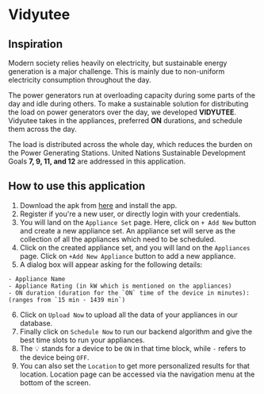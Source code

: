 # Vidyutee

## Inspiration
Modern society relies heavily on electricity, but sustainable energy generation is a major challenge. This is mainly due to non-uniform electricity consumption throughout the day.

The power generators run at overloading capacity during some parts of the day and idle during others. To make a sustainable solution for distributing the load on power generators over the day, we developed **VIDYUTEE**. Vidyutee takes in the appliances, preferred **ON** durations, and schedule them across the day.

The load is distributed across the whole day, which reduces the burden on the Power Generating Stations. United Nations Sustainable Development Goals **7, 9, 11, and 12** are addressed in this application.

## How to use this application
1. Download the apk from [here](https://github.com/Vidyutee/vidyutee/releases/tag/preliminary-version) and install the app.
2. Register if you're a new user, or directly login with your credentials.
3. You will land on the `Appliance Set` page. Here, click on `+ Add New` button and create a new appliance set. An appliance set will serve as the collection of all the appliances which need to be scheduled.
4. Click on the created appliance set, and you will land on the `Appliances` page. Click on `+Add New Appliance` button to add a new appliance.
5. A dialog box will appear asking for the following details:
  ```
  - Appliance Name
  - Appliance Rating (in kW which is mentioned on the appliances)
  - ON duration (duration for the `ON` time of the device in minutes): (ranges from `15 min - 1439 min`)
  ```
6. Click on `Upload Now` to upload all the data of your appliances in our database.
7. Finally click on `Schedule Now` to run our backend algorithm and give the best time slots to run your appliances.
8. The :bulb: stands for a device to be `ON` in that time block, while `-` refers to the device being `OFF`.
9. You can also set the `Location` to get more personalized results for that location. Location page can be accessed via the navigation menu at the bottom of the screen.
